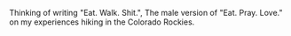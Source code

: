 Thinking of writing "Eat. Walk. Shit.", The male version of "Eat. Pray. Love." on my experiences hiking in the Colorado Rockies.

